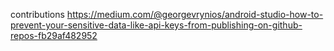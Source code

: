 contributions
https://medium.com/@georgevrynios/android-studio-how-to-prevent-your-sensitive-data-like-api-keys-from-publishing-on-github-repos-fb29af482952
